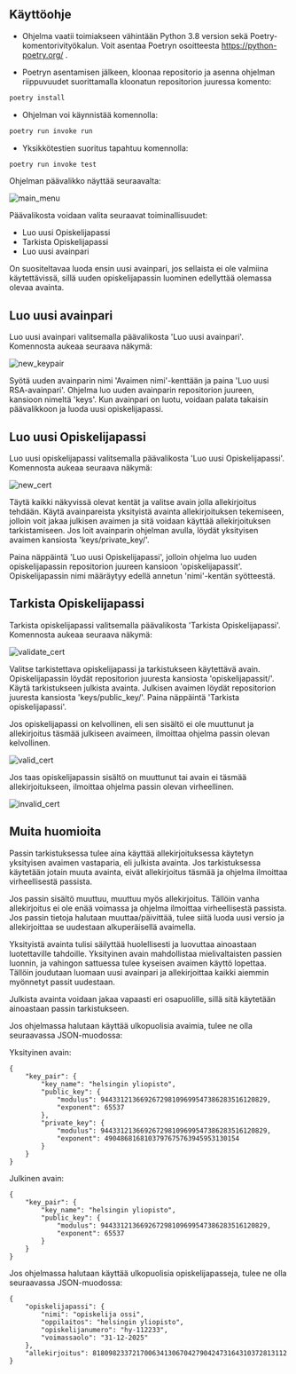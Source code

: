 ## Käyttöohje

- Ohjelma vaatii toimiakseen vähintään Python 3.8 version sekä Poetry-komentorivityökalun. Voit asentaa Poetryn osoitteesta https://python-poetry.org/ .

- Poetryn asentamisen jälkeen, kloonaa repositorio ja asenna ohjelman riippuvuudet suorittamalla kloonatun repositorion juuressa komento:

```bash
poetry install
```
- Ohjelman voi käynnistää komennolla:
```bash
poetry run invoke run
```
- Yksikkötestien suoritus tapahtuu komennolla:
```bash
poetry run invoke test
```

Ohjelman päävalikko näyttää seuraavalta:

![main_menu](./images/main_menu.png)


Päävalikosta voidaan valita seuraavat toiminallisuudet:

- Luo uusi Opiskelijapassi
- Tarkista Opiskelijapassi
- Luo uusi avainpari

On suositeltavaa luoda ensin uusi avainpari, jos sellaista ei ole valmiina käytettävissä, sillä uuden opiskelijapassin luominen edellyttää olemassa olevaa avainta.


## Luo uusi avainpari

Luo uusi avainpari valitsemalla päävalikosta 'Luo uusi avainpari'. Komennosta aukeaa seuraava näkymä:

![new_keypair](./images/new_keypair.png)

Syötä uuden avainparin nimi 'Avaimen nimi'-kenttään ja paina 'Luo uusi RSA-avainpari'. Ohjelma luo uuden avainparin repositorion juureen, kansioon nimeltä 'keys'. Kun avainpari on luotu, voidaan palata takaisin päävalikkoon ja luoda uusi opiskelijapassi.

## Luo uusi Opiskelijapassi

Luo uusi opiskelijapassi valitsemalla päävalikosta 'Luo uusi Opiskelijapassi'. Komennosta aukeaa seuraava näkymä:

![new_cert](./images/new_cert.png)

Täytä kaikki näkyvissä olevat kentät ja valitse avain jolla allekirjoitus tehdään. Käytä avainpareista yksityistä avainta allekirjoituksen tekemiseen, jolloin voit jakaa julkisen avaimen ja sitä voidaan käyttää allekirjoituksen tarkistamiseen. Jos loit avainparin ohjelman avulla, löydät yksityisen avaimen kansiosta 'keys/private_key/'. 


Paina näppäintä 'Luo uusi Opiskelijapassi', jolloin ohjelma luo uuden opiskelijapassin repositorion juureen kansioon 'opiskelijapassit'. Opiskelijapassin nimi määräytyy edellä annetun 'nimi'-kentän syötteestä. 


## Tarkista Opiskelijapassi

Tarkista opiskelijapassi valitsemalla päävalikosta 'Tarkista Opiskelijapassi'. Komennosta aukeaa seuraava näkymä:

![validate_cert](./images/validate_cert.png)

Valitse tarkistettava opiskelijapassi ja tarkistukseen käytettävä avain. Opiskelijapassin löydät repositorion juuresta kansiosta 'opiskelijapassit/'. Käytä tarkistukseen julkista avainta. Julkisen avaimen löydät repositorion juuresta kansiosta 'keys/public_key/'. Paina näppäintä 'Tarkista opiskelijapassi'.

Jos opiskelijapassi on kelvollinen, eli sen sisältö ei ole muuttunut ja allekirjoitus täsmää julkiseen avaimeen, ilmoittaa ohjelma passin olevan kelvollinen. 

![valid_cert](./images/valid_cert.png)


Jos taas opiskelijapassin sisältö on muuttunut tai avain ei täsmää allekirjoitukseen, ilmoittaa ohjelma passin olevan virheellinen. 


![invalid_cert](./images/invalid_cert.png)

## Muita huomioita

Passin tarkistuksessa tulee aina käyttää allekirjoituksessa käytetyn yksityisen avaimen vastaparia, eli julkista avainta. Jos tarkistuksessa käytetään jotain muuta avainta, eivät allekirjoitus täsmää ja ohjelma ilmoittaa virheellisestä passista. 

Jos passin sisältö muuttuu, muuttuu myös allekirjoitus. Tällöin vanha allekirjoitus ei ole enää voimassa ja ohjelma ilmoittaa virheellisestä passista. Jos passin tietoja halutaan muuttaa/päivittää, tulee siitä luoda uusi versio ja allekirjoittaa se uudestaan alkuperäisellä avaimella. 

Yksityistä avainta tulisi säilyttää huolellisesti ja luovuttaa ainoastaan luotettaville tahdoille. Yksityinen avain mahdollistaa mielivaltaisten passien luonnin, ja vahingon sattuessa tulee kyseisen avaimen käyttö lopettaa. Tällöin joudutaan luomaan uusi avainpari ja allekirjoittaa kaikki aiemmin myönnetyt passit uudestaan. 

Julkista avainta voidaan jakaa vapaasti eri osapuolille, sillä sitä käytetään ainoastaan passin tarkistukseen. 

Jos ohjelmassa halutaan käyttää ulkopuolisia avaimia, tulee ne olla seuraavassa JSON-muodossa:

Yksityinen avain:
```
{
    "key_pair": {
        "key_name": "helsingin yliopisto",
        "public_key": {
            "modulus": 944331213669267298109699547386283516120829,
            "exponent": 65537
        },
        "private_key": {
            "modulus": 944331213669267298109699547386283516120829,
            "exponent": 4904868168103797675763945953130154
        }
    }
}
```

Julkinen avain:
```
{
    "key_pair": {
        "key_name": "helsingin yliopisto",
        "public_key": {
            "modulus": 944331213669267298109699547386283516120829,
            "exponent": 65537
        }
    }
}
```

Jos ohjelmassa halutaan käyttää ulkopuolisia opiskelijapasseja, tulee ne olla seuraavassa JSON-muodossa:
```
{
    "opiskelijapassi": {
        "nimi": "opiskelija ossi",
        "oppilaitos": "helsingin yliopisto",
        "opiskelijanumero": "hy-112233",
        "voimassaolo": "31-12-2025"
    },
    "allekirjoitus": 8180982337217006341306704279042473164310372813112
}
```

